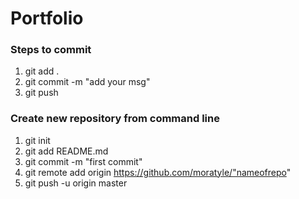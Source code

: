 # Portfolio
### Steps to commit
1. git add .
1. git commit -m "add your msg"
1. git push

### Create new repository from command line
1. git init
1. git add README.md
1. git commit -m "first commit"
1. git remote add origin https://github.com/moratyle/"nameofrepo"
1. git push -u origin master